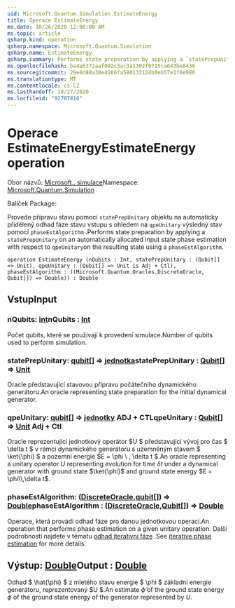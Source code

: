```yaml
---
uid: Microsoft.Quantum.Simulation.EstimateEnergy
title: Operace EstimateEnergy
ms.date: 10/26/2020 12:00:00 AM
ms.topic: article
qsharp.kind: operation
qsharp.namespace: Microsoft.Quantum.Simulation
qsharp.name: EstimateEnergy
qsharp.summary: Performs state preparation by applying a `statePrepUnitary` on an automatically allocated input state phase estimation with respect to `qpeUnitary`on the resulting state using a `phaseEstAlgorithm`.
ms.openlocfilehash: ba4a5372aaf092c3ac3a1302f9715ca643be8436
ms.sourcegitcommit: 29e0d88a30e4166fa580132124b0eb57e1f0e986
ms.translationtype: MT
ms.contentlocale: cs-CZ
ms.lasthandoff: 10/27/2020
ms.locfileid: "92707816"
---
```

# <a name="estimateenergy-operation"></a><span data-ttu-id="19963-102">Operace EstimateEnergy</span><span class="sxs-lookup"><span data-stu-id="19963-102">EstimateEnergy operation</span></span>

<span data-ttu-id="19963-103">Obor názvů: [Microsoft.. simulace](xref:Microsoft.Quantum.Simulation)</span><span class="sxs-lookup"><span data-stu-id="19963-103">Namespace: [Microsoft.Quantum.Simulation](xref:Microsoft.Quantum.Simulation)</span></span>

<span data-ttu-id="19963-104">Balíček [](https://nuget.org/packages/)</span><span class="sxs-lookup"><span data-stu-id="19963-104">Package: [](https://nuget.org/packages/)</span></span>


<span data-ttu-id="19963-105">Provede přípravu stavu pomocí `statePrepUnitary` objektu na automaticky přidělený odhad fáze stavu vstupu s ohledem na `qpeUnitary` výsledný stav pomocí `phaseEstAlgorithm` .</span><span class="sxs-lookup"><span data-stu-id="19963-105">Performs state preparation by applying a `statePrepUnitary` on an automatically allocated input state phase estimation with respect to `qpeUnitary`on the resulting state using a `phaseEstAlgorithm`.</span></span>

```qsharp
operation EstimateEnergy (nQubits : Int, statePrepUnitary : (Qubit[] => Unit), qpeUnitary : (Qubit[] => Unit is Adj + Ctl), phaseEstAlgorithm : ((Microsoft.Quantum.Oracles.DiscreteOracle, Qubit[]) => Double)) : Double
```


## <a name="input"></a><span data-ttu-id="19963-106">Vstup</span><span class="sxs-lookup"><span data-stu-id="19963-106">Input</span></span>

### <a name="nqubits--int"></a><span data-ttu-id="19963-107">nQubits: [int](xref:microsoft.quantum.lang-ref.int)</span><span class="sxs-lookup"><span data-stu-id="19963-107">nQubits : [Int](xref:microsoft.quantum.lang-ref.int)</span></span>

<span data-ttu-id="19963-108">Počet qubits, které se používají k provedení simulace.</span><span class="sxs-lookup"><span data-stu-id="19963-108">Number of qubits used to perform simulation.</span></span>


### <a name="stateprepunitary--qubit--unit"></a><span data-ttu-id="19963-109">statePrepUnitary: [qubit](xref:microsoft.quantum.lang-ref.qubit)[] => [jednotka](xref:microsoft.quantum.lang-ref.unit)</span><span class="sxs-lookup"><span data-stu-id="19963-109">statePrepUnitary : [Qubit](xref:microsoft.quantum.lang-ref.qubit)[] => [Unit](xref:microsoft.quantum.lang-ref.unit)</span></span> 

<span data-ttu-id="19963-110">Oracle představující stavovou přípravu počátečního dynamického generátoru.</span><span class="sxs-lookup"><span data-stu-id="19963-110">An oracle representing state preparation for the initial dynamical generator.</span></span>


### <a name="qpeunitary--qubit--unit-adj--ctl"></a><span data-ttu-id="19963-111">qpeUnitary: [qubit](xref:microsoft.quantum.lang-ref.qubit)[] => [jednotky](xref:microsoft.quantum.lang-ref.unit) ADJ + CTL</span><span class="sxs-lookup"><span data-stu-id="19963-111">qpeUnitary : [Qubit](xref:microsoft.quantum.lang-ref.qubit)[] => [Unit](xref:microsoft.quantum.lang-ref.unit) Adj + Ctl</span></span>

<span data-ttu-id="19963-112">Oracle reprezentující jednotkový operátor $U $ představující vývoj pro čas $ \delta t $ v rámci dynamického generátoru s uzemněným stavem $ \ket{\phi} $ a pozemní energie $E = \phi \\ , \delta t $.</span><span class="sxs-lookup"><span data-stu-id="19963-112">An oracle representing a unitary operator $U$ representing evolution for time $\delta t$ under a dynamical generator with ground state $\ket{\phi}$ and ground state energy $E = \phi\\,\delta t$.</span></span>


### <a name="phaseestalgorithm--discreteoraclequbit--double"></a><span data-ttu-id="19963-113">phaseEstAlgorithm: ([DiscreteOracle](xref:Microsoft.Quantum.Oracles.DiscreteOracle),[qubit](xref:microsoft.quantum.lang-ref.qubit)[]) => [Double](xref:microsoft.quantum.lang-ref.double)</span><span class="sxs-lookup"><span data-stu-id="19963-113">phaseEstAlgorithm : ([DiscreteOracle](xref:Microsoft.Quantum.Oracles.DiscreteOracle),[Qubit](xref:microsoft.quantum.lang-ref.qubit)[]) => [Double](xref:microsoft.quantum.lang-ref.double)</span></span> 

<span data-ttu-id="19963-114">Operace, která provádí odhad fáze pro danou jednotkovou operaci.</span><span class="sxs-lookup"><span data-stu-id="19963-114">An operation that performs phase estimation on a given unitary operation.</span></span>
<span data-ttu-id="19963-115">Další podrobnosti najdete v tématu [odhad iterativní fáze](/quantum/libraries/characterization#iterative-phase-estimation) .</span><span class="sxs-lookup"><span data-stu-id="19963-115">See [iterative phase estimation](/quantum/libraries/characterization#iterative-phase-estimation) for more details.</span></span>



## <a name="output--double"></a><span data-ttu-id="19963-116">Výstup: [Double](xref:microsoft.quantum.lang-ref.double)</span><span class="sxs-lookup"><span data-stu-id="19963-116">Output : [Double](xref:microsoft.quantum.lang-ref.double)</span></span>

<span data-ttu-id="19963-117">Odhad $ \hat{\phi} $ z mletého stavu energie $ \phi $ základní energie generátoru, reprezentovaný $U $.</span><span class="sxs-lookup"><span data-stu-id="19963-117">An estimate $\hat{\phi}$ of the ground state energy $\phi$ of the ground state energy of the generator represented by $U$.</span></span>